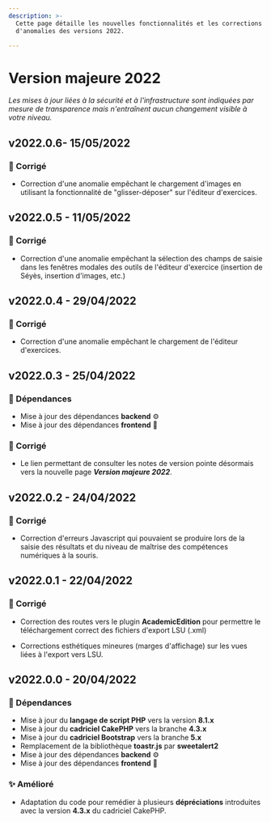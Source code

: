 ```yaml
---
description: >-
  Cette page détaille les nouvelles fonctionnalités et les corrections
  d'anomalies des versions 2022.

---
```


# Version majeure 2022

*Les mises à jour liées à la sécurité et à l'infrastructure sont indiquées par mesure de transparence mais n'entraînent aucun changement visible à votre niveau.*

## v2022.0.6- 15/05/2022

### :bug: Corrigé

- Correction d'une anomalie empêchant le chargement d'images en utilisant la fonctionnalité de "glisser-déposer" sur l'éditeur d'exercices.

## v2022.0.5 - 11/05/2022

### :bug: Corrigé

- Correction d'une anomalie empêchant la sélection des champs de saisie dans les fenêtres modales des outils de l'éditeur d'exercice (insertion de Séyès, insertion d'images, etc.)

## v2022.0.4 - 29/04/2022

### :bug: Corrigé

- Correction d'une anomalie empêchant le chargement de l'éditeur d'exercices.

## v2022.0.3 - 25/04/2022

### :arrows_counterclockwise: Dépendances

- Mise à jour des dépendances **backend** :gear:
- Mise à jour des dépendances **frontend** :art:

### :bug: Corrigé

- Le lien permettant de consulter les notes de version pointe désormais vers la nouvelle page ***Version majeure 2022***.

## v2022.0.2 - 24/04/2022

### :bug: Corrigé

- Correction d'erreurs Javascript qui pouvaient se produire lors de la saisie des résultats et du niveau de maîtrise des compétences numériques à la souris.

## v2022.0.1 - 22/04/2022

### :bug: Corrigé

- Correction des routes vers le plugin **AcademicEdition** pour permettre le téléchargement correct des fichiers d'export LSU (.xml)

- Corrections esthétiques mineures (marges d'affichage) sur les vues liées à l'export vers LSU.

## v2022.0.0 - 20/04/2022

### :arrows_counterclockwise: Dépendances

- Mise à jour du **langage de script PHP** vers la version **8.1.x**
- Mise à jour du **cadriciel CakePHP** vers la branche **4.3.x**
- Mise à jour du **cadriciel Bootstrap** vers la branche **5.x**
- Remplacement de la bibliothèque **toastr.js** par **sweetalert2**
- Mise à jour des dépendances **backend** :gear:
- Mise à jour des dépendances **frontend** :art:

### :sparkles: Amélioré

- Adaptation du code pour remédier à plusieurs **dépréciations** introduites avec la version **4.3.x** du cadriciel CakePHP.
